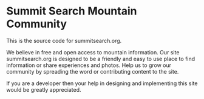 # Summit Search Mountain Community

This is the source code for summitsearch.org.

We believe in free and open access to mountain information. Our site summitsearch.org is designed to be a friendly and easy to use place to find information or share experiences and photos. Help us to grow our community by spreading the word or contributing content to the site.

If you are a developer then your help in designing and implementing this site would be greatly appreciated.
